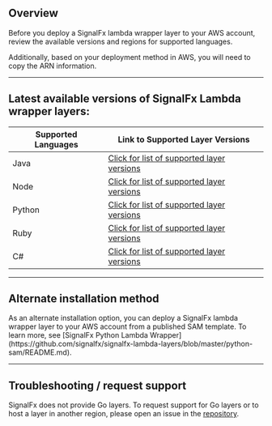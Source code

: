 <h2>Overview</h2>

Before you deploy a SignalFx lambda wrapper layer to your AWS account, review the available versions and regions for supported languages.

Additionally, based on your deployment method in AWS, you will need to copy the ARN information. 

---

<h2>Latest available versions of SignalFx Lambda wrapper layers:</h2>

| Supported Languages      | Link to Supported Layer Versions |
| ----------- | ----------- |
| Java      | [Click for list of supported layer versions](./java/JAVA.md)     |
| Node   | [Click for list of supported layer versions](./node/NODEJS.md)        |
| Python   | [Click for list of supported layer versions](./python/PYTHON.md)        |
| Ruby   | [Click for list of supported layer versions](./ruby/RUBY.md)        |
| C#   | [Click for list of supported layer versions](./csharp/CSHARP.md)        |

---

<h2>Alternate installation method</h2>
As an alternate installation option, you can deploy a SignalFx lambda wrapper layer to your AWS account from a published SAM template. To learn more, see [SignalFx Python Lambda Wrapper](https://github.com/signalfx/signalfx-lambda-layers/blob/master/python-sam/README.md).

---

<h2> Troubleshooting / request support</h2>

SignalFx does not provide Go layers. To request support for Go layers or to host a layer in another region, please open an issue in the [repository](https://github.com/signalfx/lambda-layer-versions).


<!--
For maintainers: commits to this repo are made automatically when a build and integration testing in signalfx-lambda-layers repo pass.-->
